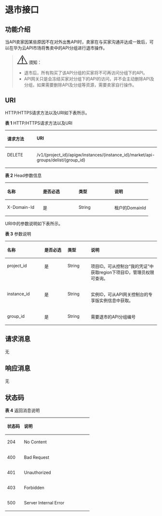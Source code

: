 # 退市接口<a name="apig-phapi-180911222"></a>

## 功能介绍<a name="section39474715"></a>

当API卖家因某些原因不在对外出售API时，卖家在与买家沟通并达成一致后，可以在华为云API市场将售卖中的API分组进行退市操作。

>![](public_sys-resources/icon-notice.gif) **须知：**   
>-   退市后，所有购买了该API分组的买家将不可再访问分组下的API。  
>-   API网关只是会冻结买家对分组下的API的访问，并不会主动删除API及分组，如果需要删除API及分组等资源，需要卖家自行操作。  

## URI<a name="section19728122"></a>

HTTP/HTTPS请求方法以及URI如下表所示。

**表 1**  HTTP/HTTPS请求方法以及URI

<a name="table52422860"></a>
<table><thead align="left"><tr id="row16282296"><th class="cellrowborder" valign="top" width="50%" id="mcps1.2.3.1.1"><p id="p43797605"><a name="p43797605"></a><a name="p43797605"></a>请求方法</p>
</th>
<th class="cellrowborder" valign="top" width="50%" id="mcps1.2.3.1.2"><p id="p57945135"><a name="p57945135"></a><a name="p57945135"></a>URI</p>
</th>
</tr>
</thead>
<tbody><tr id="row63044349"><td class="cellrowborder" valign="top" width="50%" headers="mcps1.2.3.1.1 "><p id="p101741830171510"><a name="p101741830171510"></a><a name="p101741830171510"></a>DELETE</p>
</td>
<td class="cellrowborder" valign="top" width="50%" headers="mcps1.2.3.1.2 "><p id="p42048455"><a name="p42048455"></a><a name="p42048455"></a>/v1/{project_id}/apigw/instances/{instance_id}/market/api-groups/delist/{group_id}</p>
</td>
</tr>
</tbody>
</table>

**表 2**  Head参数信息

<a name="table1077685961811"></a>
<table><thead align="left"><tr id="row6776145921810"><th class="cellrowborder" valign="top" width="25%" id="mcps1.2.5.1.1"><p id="p87761159141817"><a name="p87761159141817"></a><a name="p87761159141817"></a>名称</p>
</th>
<th class="cellrowborder" valign="top" width="25%" id="mcps1.2.5.1.2"><p id="p4776175919185"><a name="p4776175919185"></a><a name="p4776175919185"></a>是否必选</p>
</th>
<th class="cellrowborder" valign="top" width="25%" id="mcps1.2.5.1.3"><p id="p677610599186"><a name="p677610599186"></a><a name="p677610599186"></a>类型</p>
</th>
<th class="cellrowborder" valign="top" width="25%" id="mcps1.2.5.1.4"><p id="p1177635911817"><a name="p1177635911817"></a><a name="p1177635911817"></a>说明</p>
</th>
</tr>
</thead>
<tbody><tr id="row177635917187"><td class="cellrowborder" valign="top" width="25%" headers="mcps1.2.5.1.1 "><p id="p18981357121915"><a name="p18981357121915"></a><a name="p18981357121915"></a>X-Domain-Id</p>
</td>
<td class="cellrowborder" valign="top" width="25%" headers="mcps1.2.5.1.2 "><p id="p1877615911184"><a name="p1877615911184"></a><a name="p1877615911184"></a>是</p>
</td>
<td class="cellrowborder" valign="top" width="25%" headers="mcps1.2.5.1.3 "><p id="p11776115931813"><a name="p11776115931813"></a><a name="p11776115931813"></a>String</p>
</td>
<td class="cellrowborder" valign="top" width="25%" headers="mcps1.2.5.1.4 "><p id="p877695917180"><a name="p877695917180"></a><a name="p877695917180"></a>租户的DomainId</p>
</td>
</tr>
</tbody>
</table>

URI中的参数说明如下表所示。

**表 3**  参数说明

<a name="table57467174"></a>
<table><thead align="left"><tr id="row58385281"><th class="cellrowborder" valign="top" width="24.48755124487551%" id="mcps1.2.5.1.1"><p id="p31587325"><a name="p31587325"></a><a name="p31587325"></a>名称</p>
</th>
<th class="cellrowborder" valign="top" width="15.308469153084694%" id="mcps1.2.5.1.2"><p id="p8436529"><a name="p8436529"></a><a name="p8436529"></a>是否必选</p>
</th>
<th class="cellrowborder" valign="top" width="15.308469153084694%" id="mcps1.2.5.1.3"><p id="p12270278"><a name="p12270278"></a><a name="p12270278"></a>类型</p>
</th>
<th class="cellrowborder" valign="top" width="44.89551044895511%" id="mcps1.2.5.1.4"><p id="p54368484"><a name="p54368484"></a><a name="p54368484"></a>说明</p>
</th>
</tr>
</thead>
<tbody><tr id="row168711045162417"><td class="cellrowborder" valign="top" width="24.48755124487551%" headers="mcps1.2.5.1.1 "><p id="p55878963"><a name="p55878963"></a><a name="p55878963"></a>project_id</p>
</td>
<td class="cellrowborder" valign="top" width="15.308469153084694%" headers="mcps1.2.5.1.2 "><p id="p29902160"><a name="p29902160"></a><a name="p29902160"></a>是</p>
</td>
<td class="cellrowborder" valign="top" width="15.308469153084694%" headers="mcps1.2.5.1.3 "><p id="p6155914"><a name="p6155914"></a><a name="p6155914"></a>String</p>
</td>
<td class="cellrowborder" valign="top" width="44.89551044895511%" headers="mcps1.2.5.1.4 "><p id="p28867016"><a name="p28867016"></a><a name="p28867016"></a>项目ID。可从控制台“我的凭证”中获取region下项目ID，管理员权限可查询。</p>
</td>
</tr>
<tr id="row23511645182418"><td class="cellrowborder" valign="top" width="24.48755124487551%" headers="mcps1.2.5.1.1 "><p id="p1780913159538"><a name="p1780913159538"></a><a name="p1780913159538"></a>instance_id</p>
</td>
<td class="cellrowborder" valign="top" width="15.308469153084694%" headers="mcps1.2.5.1.2 "><p id="p9809215115310"><a name="p9809215115310"></a><a name="p9809215115310"></a>是</p>
</td>
<td class="cellrowborder" valign="top" width="15.308469153084694%" headers="mcps1.2.5.1.3 "><p id="p1280914152538"><a name="p1280914152538"></a><a name="p1280914152538"></a>String</p>
</td>
<td class="cellrowborder" valign="top" width="44.89551044895511%" headers="mcps1.2.5.1.4 "><p id="p1880914157537"><a name="p1880914157537"></a><a name="p1880914157537"></a>实例ID，可从API网关控制台的专享版实例信息中获取。</p>
</td>
</tr>
<tr id="row41771058"><td class="cellrowborder" valign="top" width="24.48755124487551%" headers="mcps1.2.5.1.1 "><p id="p28012504"><a name="p28012504"></a><a name="p28012504"></a>group_id</p>
</td>
<td class="cellrowborder" valign="top" width="15.308469153084694%" headers="mcps1.2.5.1.2 "><p id="p54420351"><a name="p54420351"></a><a name="p54420351"></a>是</p>
</td>
<td class="cellrowborder" valign="top" width="15.308469153084694%" headers="mcps1.2.5.1.3 "><p id="p45972302"><a name="p45972302"></a><a name="p45972302"></a>String</p>
</td>
<td class="cellrowborder" valign="top" width="44.89551044895511%" headers="mcps1.2.5.1.4 "><p id="p554519551264"><a name="p554519551264"></a><a name="p554519551264"></a>需要退市的API分组编号</p>
</td>
</tr>
</tbody>
</table>

## 请求消息<a name="section11605164214474"></a>

无

## 响应消息<a name="section629654012486"></a>

无

## 状态码<a name="section18408172011482"></a>

**表 4**  返回消息说明

<a name="table1777194274714"></a>
<table><thead align="left"><tr id="row167706423477"><th class="cellrowborder" valign="top" width="20%" id="mcps1.2.3.1.1"><p id="p5770154294718"><a name="p5770154294718"></a><a name="p5770154294718"></a>状态码</p>
</th>
<th class="cellrowborder" valign="top" width="80%" id="mcps1.2.3.1.2"><p id="p87708425476"><a name="p87708425476"></a><a name="p87708425476"></a>说明</p>
</th>
</tr>
</thead>
<tbody><tr id="row5770134211472"><td class="cellrowborder" valign="top" width="20%" headers="mcps1.2.3.1.1 "><p id="p19770242154712"><a name="p19770242154712"></a><a name="p19770242154712"></a>204</p>
</td>
<td class="cellrowborder" valign="top" width="80%" headers="mcps1.2.3.1.2 "><p id="p1954335212175"><a name="p1954335212175"></a><a name="p1954335212175"></a>No Content</p>
</td>
</tr>
<tr id="row2077124219476"><td class="cellrowborder" valign="top" width="20%" headers="mcps1.2.3.1.1 "><p id="p2077010426477"><a name="p2077010426477"></a><a name="p2077010426477"></a>400</p>
</td>
<td class="cellrowborder" valign="top" width="80%" headers="mcps1.2.3.1.2 "><p id="p187703427470"><a name="p187703427470"></a><a name="p187703427470"></a>Bad Request</p>
</td>
</tr>
<tr id="row18771142164720"><td class="cellrowborder" valign="top" width="20%" headers="mcps1.2.3.1.1 "><p id="p7771104214470"><a name="p7771104214470"></a><a name="p7771104214470"></a>401</p>
</td>
<td class="cellrowborder" valign="top" width="80%" headers="mcps1.2.3.1.2 "><p id="p1771114219477"><a name="p1771114219477"></a><a name="p1771114219477"></a>Unauthorized</p>
</td>
</tr>
<tr id="row1377164210473"><td class="cellrowborder" valign="top" width="20%" headers="mcps1.2.3.1.1 "><p id="p3771144284711"><a name="p3771144284711"></a><a name="p3771144284711"></a>403</p>
</td>
<td class="cellrowborder" valign="top" width="80%" headers="mcps1.2.3.1.2 "><p id="p377174214712"><a name="p377174214712"></a><a name="p377174214712"></a>Forbidden</p>
</td>
</tr>
<tr id="row1577194214474"><td class="cellrowborder" valign="top" width="20%" headers="mcps1.2.3.1.1 "><p id="p1577124218477"><a name="p1577124218477"></a><a name="p1577124218477"></a>500</p>
</td>
<td class="cellrowborder" valign="top" width="80%" headers="mcps1.2.3.1.2 "><p id="p6744143"><a name="p6744143"></a><a name="p6744143"></a>Server Internal Error</p>
</td>
</tr>
</tbody>
</table>

